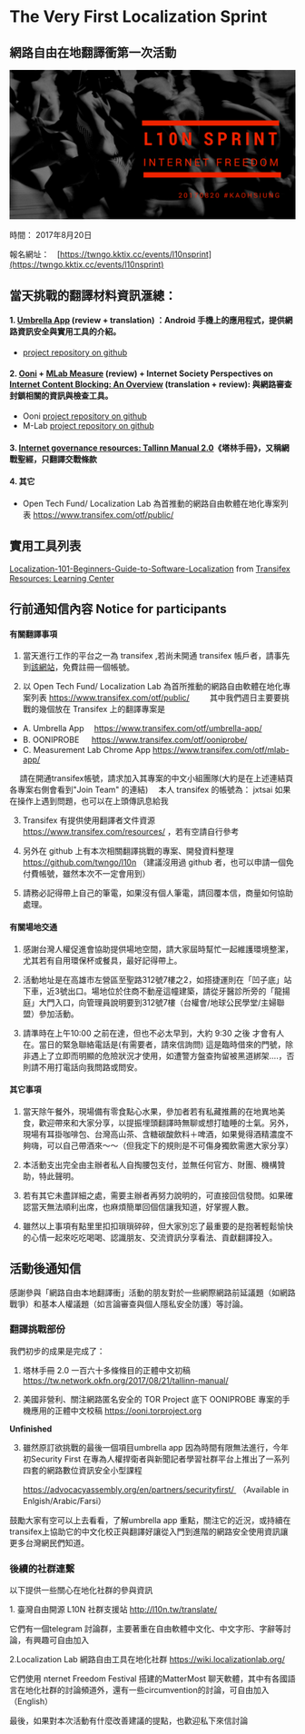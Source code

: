 # The Very First Localization Sprint
## 網路自由在地翻譯衝第一次活動　

![](img/l10nSprint082017.png)

時間： 2017年8月20日

報名網址：　[https://twngo.kktix.cc/events/l10nsprint](https://twngo.kktix.cc/events/l10nsprint)

## 當天挑戰的翻譯材料資訊滙總：

#### 1. [Umbrella App](https://secfirst.org/) (review + translation) ：Android 手機上的應用程式，提供網路資訊安全與實用工具的介紹。
- [project repository on github](https://github.com/securityfirst/Umbrella_content)

#### 2. [Ooni](https://ooni.torproject.org/) + [MLab Measure](https://www.measurementlab.net/) (review) + Internet Society Perspectives on [Internet Content Blocking: An Overview](https://www.internetsociety.org/doc/internet-content-blocking) (translation + review): 與網路審查封鎖相關的資訊與檢查工具。
- Ooni [project repository on github](https://github.com/TheTorProject/ooni-probe)
- M-Lab [project repository on github](https://github.com/m-lab)

#### 3. [Internet governance resources: Tallinn Manual 2.0](https://hackmd.io/KwDgxgTAjCUGYFoAmAGCAjBAWFBDAbAuklAMwK4oDs6pwpcuEAnMEA==#)《塔林手冊》，又稱網戰聖經，只翻譯交戰條款

#### 4. 其它
- Open Tech Fund/ Localization Lab 為首推動的網路自由軟體在地化專案列表 https://www.transifex.com/otf/public/
　　

## 實用工具列表

[Localization-101-Beginners-Guide-to-Software-Localization](Localization-101-Beginners-Guide-to-Software-Localization.pdf) from [Transifex Resources: 
Learning Center](https://www.transifex.com/resources/)


## 行前通知信內容 Notice for participants 

#### 有關翻譯事項

1. 當天進行工作的平台之一為  transifex ,若尚未開通 transifex 帳戶者，請事先到[該網站](https://transifex.com)，免費註冊一個帳號。

2. 以 Open Tech Fund/ Localization Lab 為首所推動的網路自由軟體在地化專案列表
     https://www.transifex.com/otf/public/
　　
其中我們週日主要要挑戰的幾個放在 Transifex 上的翻譯專案是

- A. Umbrella App　 https://www.transifex.com/otf/umbrella-app/
- B. OONIPROBE 　 https://www.transifex.com/otf/ooniprobe/
- C. Measurement Lab Chrome App https://www.transifex.com/otf/mlab-app/

　 
請在開通transifex帳號，請求加入其專案的中文小組團隊(大約是在上述連結頁各專案右側會看到"Join Team" 的連結)　
本人  transifex 的帳號為： jxtsai  如果在操作上遇到問題，也可以在上頭傳訊息給我
　
 
3. Transifex 有提供使用翻譯者文件資源 https://www.transifex.com/resources/ ，若有空請自行參考


4. 另外在 github 上有本次相關翻譯挑戰的專案、開發資料整理　https://github.com/twngo/l10n
    （建議沒用過 github 者，也可以申請一個免付費帳號，雖然本次不一定會用到）

5. 請務必記得帶上自己的筆電，如果沒有個人筆電，請回覆本信，商量如何協助處理。

#### 有關場地交通

1. 感謝台灣人權促進會協助提供場地空間，請大家屆時幫忙一起維護環境整潔，尤其若有自用環保杯或餐具，最好記得帶上。

2.  活動地址是在高雄市左營區至聖路312號7樓之2，如搭捷運則在「凹子底」站下車，近3號出口。場地位於住商不動産這幢建築，請從牙醫診所旁的「龍揚庭」大門入口，向管理員說明要到312號7樓（台權會/地球公民學堂/主婦聯盟）參加活動。

3. 請準時在上午10:00 之前在達，但也不必太早到，大約 9:30 之後 才會有人在。當日的緊急聯絡電話是(有需要者，請來信詢問) 這是臨時借來的門號，除非遇上了立即而明顯的危險狀況才使用，如遭警方盤查拘留被黑道綁架....，否則請不用打電話向我問路或問安。

#### 其它事項

1. 當天除午餐外，現場備有零食點心水果，參加者若有私藏推薦的在地異地美食，歡迎帶來和大家分享，以提振埋頭翻譯時無聊或想打瞌睡的士氣。另外，現場有耳掛咖啡包、台灣高山茶、含糖碳酸飲料＋啤酒，如果覺得酒精濃度不夠嗨，可以自己帶酒來～～（但我定下的規則是不可傷身獨飲需邀大家分享）　

2. 本活動支出完全由主辦者私人自掏腰包支付，並無任何官方、財團、機構贊助，特此聲明。

3. 若有其它未盡詳細之處，需要主辦者再努力說明的，可直接回信發問。如果確認當天無法順利出席，也麻煩簡單回個信讓我知道，好掌握人數。　

4. 雖然以上事項有點里里扣扣瑣瑣碎碎，但大家別忘了最重要的是抱著輕鬆愉快的心情一起來吃吃喝喝、認識朋友、交流資訊分享看法、貢獻翻譯投入。　


## 活動後通知信
感謝參與「網路自由本地翻譯衝」活動的朋友對於一些網際網路前延議題（如網路戰爭）和基本人權議題（如言論審查與個人隱私安全防護）等討論。

### 翻譯挑戰部份

我們初步的成果是完成了：
1. 塔林手冊 2.0 一百六十多條條目的正體中文初稿 https://tw.network.okfn.org/2017/08/21/tallinn-manual/

2. 美國非營利、關注網路匿名安全的 TOR Project 底下 OONIPROBE 專案的手機應用的正體中文校稿
    https://ooni.torproject.org

**Unfinished** 

3. 雖然原訂欲挑戰的最後一個項目umbrella app 因為時間有限無法進行，今年初Security First 在專為人權捍衛者與新聞記者學習社群平台上推出了一系列四套的網路數位資訊安全小型課程

    https://advocacyassembly.org/en/partners/securityfirst/  （Available in Enlgish/Arabic/Farsi）

鼓勵大家有空可以上去看看，了解umbrella app 重點，關注它的近況，或持續在transifex上協助它的中文化校正與翻譯好讓從入門到進階的網路安全使用資訊讓更多台灣網民們知道。
       
### 後續的社群連繫
以下提供一些關心在地化社群的參與資訊

1. 臺灣自由開源 L10N 社群支援站 http://l10n.tw/translate/

  它們有一個telegram 討論群，主要著重在自由軟體中文化、中文字形、字辭等討論，有興趣可自由加入
  
2.Localization Lab 網路自由工具在地化社群 https://wiki.localizationlab.org/

  它們使用 nternet Freedom Festival 搭建的MatterMost 聊天軟體，其中有各國語言在地化社群的討論頻道外，還有一些circumvention的討論，可自由加入（English）

  最後，如果對本次活動有什麼改善建議的提點，也歡迎私下來信討論

